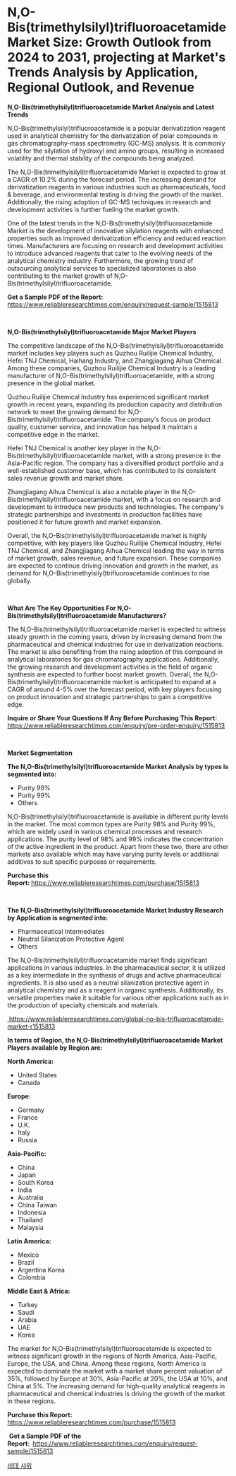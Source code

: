 <p><h1>N,O-Bis(trimethylsilyl)trifluoroacetamide Market Size: Growth Outlook from 2024 to 2031, projecting at Market's Trends Analysis by Application, Regional Outlook, and Revenue</h1></p><p><strong>N,O-Bis(trimethylsilyl)trifluoroacetamide Market Analysis and Latest Trends</strong></p>
<p><p>N,O-Bis(trimethylsilyl)trifluoroacetamide is a popular derivatization reagent used in analytical chemistry for the derivatization of polar compounds in gas chromatography-mass spectrometry (GC-MS) analysis. It is commonly used for the silylation of hydroxyl and amino groups, resulting in increased volatility and thermal stability of the compounds being analyzed.</p><p>The N,O-Bis(trimethylsilyl)trifluoroacetamide Market is expected to grow at a CAGR of 10.2% during the forecast period. The increasing demand for derivatization reagents in various industries such as pharmaceuticals, food & beverage, and environmental testing is driving the growth of the market. Additionally, the rising adoption of GC-MS techniques in research and development activities is further fueling the market growth.</p><p>One of the latest trends in the N,O-Bis(trimethylsilyl)trifluoroacetamide Market is the development of innovative silylation reagents with enhanced properties such as improved derivatization efficiency and reduced reaction times. Manufacturers are focusing on research and development activities to introduce advanced reagents that cater to the evolving needs of the analytical chemistry industry. Furthermore, the growing trend of outsourcing analytical services to specialized laboratories is also contributing to the market growth of N,O-Bis(trimethylsilyl)trifluoroacetamide.</p></p>
<p><strong>Get a Sample PDF of the Report:&nbsp;</strong> <a href="https://www.reliableresearchtimes.com/enquiry/request-sample/1515813">https://www.reliableresearchtimes.com/enquiry/request-sample/1515813</a></p>
<p>&nbsp;</p>
<p><strong>N,O-Bis(trimethylsilyl)trifluoroacetamide Major Market Players</strong></p>
<p><p>The competitive landscape of the N,O-Bis(trimethylsilyl)trifluoroacetamide market includes key players such as Quzhou Ruilijie Chemical Industry, Hefei TNJ Chemical, Haihang Industry, and Zhangjiagang Aihua Chemical. Among these companies, Quzhou Ruilijie Chemical Industry is a leading manufacturer of N,O-Bis(trimethylsilyl)trifluoroacetamide, with a strong presence in the global market.</p><p>Quzhou Ruilijie Chemical Industry has experienced significant market growth in recent years, expanding its production capacity and distribution network to meet the growing demand for N,O-Bis(trimethylsilyl)trifluoroacetamide. The company's focus on product quality, customer service, and innovation has helped it maintain a competitive edge in the market.</p><p>Hefei TNJ Chemical is another key player in the N,O-Bis(trimethylsilyl)trifluoroacetamide market, with a strong presence in the Asia-Pacific region. The company has a diversified product portfolio and a well-established customer base, which has contributed to its consistent sales revenue growth and market share.</p><p>Zhangjiagang Aihua Chemical is also a notable player in the N,O-Bis(trimethylsilyl)trifluoroacetamide market, with a focus on research and development to introduce new products and technologies. The company's strategic partnerships and investments in production facilities have positioned it for future growth and market expansion.</p><p>Overall, the N,O-Bis(trimethylsilyl)trifluoroacetamide market is highly competitive, with key players like Quzhou Ruilijie Chemical Industry, Hefei TNJ Chemical, and Zhangjiagang Aihua Chemical leading the way in terms of market growth, sales revenue, and future expansion. These companies are expected to continue driving innovation and growth in the market, as demand for N,O-Bis(trimethylsilyl)trifluoroacetamide continues to rise globally.</p></p>
<p>&nbsp;</p>
<p><strong>What Are The Key Opportunities For N,O-Bis(trimethylsilyl)trifluoroacetamide Manufacturers?</strong></p>
<p><p>The N,O-Bis(trimethylsilyl)trifluoroacetamide market is expected to witness steady growth in the coming years, driven by increasing demand from the pharmaceutical and chemical industries for use in derivatization reactions. The market is also benefiting from the rising adoption of this compound in analytical laboratories for gas chromatography applications. Additionally, the growing research and development activities in the field of organic synthesis are expected to further boost market growth. Overall, the N,O-Bis(trimethylsilyl)trifluoroacetamide market is anticipated to expand at a CAGR of around 4-5% over the forecast period, with key players focusing on product innovation and strategic partnerships to gain a competitive edge.</p></p>
<p><strong>Inquire or Share Your Questions If Any Before Purchasing This Report:</strong> <a href="https://www.reliableresearchtimes.com/enquiry/pre-order-enquiry/1515813">https://www.reliableresearchtimes.com/enquiry/pre-order-enquiry/1515813</a></p>
<p>&nbsp;</p>
<p><strong>Market Segmentation</strong></p>
<p><strong>The N,O-Bis(trimethylsilyl)trifluoroacetamide Market Analysis by types is segmented into:</strong></p>
<p><ul><li>Purity 98%</li><li>Purity 99%</li><li>Others</li></ul></p>
<p><p>N,O-Bis(trimethylsilyl)trifluoroacetamide is available in different purity levels in the market. The most common types are Purity 98% and Purity 99%, which are widely used in various chemical processes and research applications. The purity level of 98% and 99% indicates the concentration of the active ingredient in the product. Apart from these two, there are other markets also available which may have varying purity levels or additional additives to suit specific purposes or requirements.</p></p>
<p><strong>Purchase this Report:&nbsp;</strong><a href="https://www.reliableresearchtimes.com/purchase/1515813">https://www.reliableresearchtimes.com/purchase/1515813</a></p>
<p>&nbsp;</p>
<p><strong>The N,O-Bis(trimethylsilyl)trifluoroacetamide Market Industry Research by Application is segmented into:</strong></p>
<p><ul><li>Pharmaceutical Intermediates</li><li>Neutral Silanization Protective Agent</li><li>Others</li></ul></p>
<p><p>The N,O-Bis(trimethylsilyl)trifluoroacetamide market finds significant applications in various industries. In the pharmaceutical sector, it is utilized as a key intermediate in the synthesis of drugs and active pharmaceutical ingredients. It is also used as a neutral silanization protective agent in analytical chemistry and as a reagent in organic synthesis. Additionally, its versatile properties make it suitable for various other applications such as in the production of specialty chemicals and materials.</p></p>
<p><a href="https://www.reliableresearchtimes.com/global-no-bis-trifluoroacetamide-market-r1515813">&nbsp;https://www.reliableresearchtimes.com/global-no-bis-trifluoroacetamide-market-r1515813</a></p>
<p><strong>In terms of Region, the N,O-Bis(trimethylsilyl)trifluoroacetamide Market Players available by Region are:</strong></p>
<p>
    <p> <strong> North America: </strong>
        <ul>
            <li>United States</li>
            <li>Canada</li>
        </ul>
        </p> 
    <p> <strong> Europe: </strong>
        <ul>
            <li>Germany</li>
            <li>France</li>
            <li>U.K.</li>
            <li>Italy</li>
            <li>Russia</li>
        </ul>
        </p> 
    <p> <strong> Asia-Pacific: </strong>
        <ul>
            <li>China</li>
            <li>Japan</li>
            <li>South Korea</li>
            <li>India</li>
            <li>Australia</li>
            <li>China Taiwan</li>
            <li>Indonesia</li>
            <li>Thailand</li>
            <li>Malaysia</li>
        </ul>
        </p> 
    <p> <strong> Latin America: </strong>
        <ul>
            <li>Mexico</li>
            <li>Brazil</li>
            <li>Argentina Korea</li>
            <li>Colombia</li>
        </ul>
        </p> 
    <p> <strong> Middle East & Africa: </strong>
        <ul>
            <li>Turkey</li>
            <li>Saudi</li>
            <li>Arabia</li>
            <li>UAE</li>
            <li>Korea</li>
        </ul>
    </p>
    </p>
<p><p>The market for N,O-Bis(trimethylsilyl)trifluoroacetamide is expected to witness significant growth in the regions of North America, Asia-Pacific, Europe, the USA, and China. Among these regions, North America is expected to dominate the market with a market share percent valuation of 35%, followed by Europe at 30%, Asia-Pacific at 20%, the USA at 10%, and China at 5%. The increasing demand for high-quality analytical reagents in pharmaceutical and chemical industries is driving the growth of the market in these regions.</p></p>
<p><strong>Purchase this Report: </strong><a href="https://www.reliableresearchtimes.com/purchase/1515813">https://www.reliableresearchtimes.com/purchase/1515813</a></p>
<p>&nbsp;<strong>Get a Sample PDF of the Report:&nbsp;&nbsp;</strong><a href="https://www.reliableresearchtimes.com/enquiry/request-sample/1515813">https://www.reliableresearchtimes.com/enquiry/request-sample/1515813</a></p>
<p><strong></strong></p>
<p><p><a href="https://github.com/GabrielBlanda5656/Market-Research-Report-List-2/blob/main/97385611948.md">비데 샤워</a></p></p>